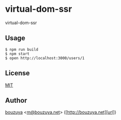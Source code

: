 # virtual-dom-ssr

virtual-dom-ssr

## Usage

```
$ npm run build
$ npm start
$ open http://localhost:3000/users/1
```

## License

[MIT](LICENSE)

## Author

[bouzuya][user] &lt;[m@bouzuya.net][email]&gt; ([http://bouzuya.net][url])

[user]: https://github.com/bouzuya
[email]: mailto:m@bouzuya.net
[url]: http://bouzuya.net
[bouzuya/cars]: https://github.com/bouzuya/cars
